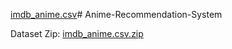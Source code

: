 [imdb_anime.csv](https://github.com/IAMSAGAYAABINESH/Anime-Recommendation-System/files/12639876/imdb_anime.csv)# Anime-Recommendation-System

Dataset Zip: [imdb_anime.csv.zip](https://github.com/IAMSAGAYAABINESH/Anime-Recommendation-System/files/12639878/imdb_anime.csv.zip)

